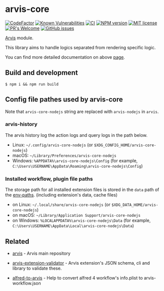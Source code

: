 # arvis-core
[![CodeFactor](https://www.codefactor.io/repository/github/jopemachine/arvis-core/badge)](https://www.codefactor.io/repository/github/jopemachine/arvis-core)
[![Known Vulnerabilities](https://snyk.io/test/github/jopemachine/arvis-core/badge.svg)](https://github.com/jopemachine/arvis-core)
[![CI](https://github.com/jopemachine/arvis-core/actions/workflows/main.yml/badge.svg)](https://github.com/jopemachine/arvis-core/actions)
[![NPM version](https://badge.fury.io/js/arvis-core.svg)](http://badge.fury.io/js/arvis-core)
[![MIT license](https://img.shields.io/badge/License-MIT-blue.svg)](https://lbesson.mit-license.org/)
[![PR's Welcome](https://img.shields.io/badge/PRs-welcome-brightgreen.svg?style=flat)](http://makeapullrequest.com)
[![GitHub issues](https://img.shields.io/github/issues/jopemachine/arvis-core.svg)](https://GitHub.com/jopemachine/arvis-core/issues/)

[Arvis](https://github.com/jopemachine/arvis) module.

This library aims to handle logics separated from rendering specific logic.

You can find more detailed documentation on above [page](https://github.com/jopemachine/arvis).


## Build and development

```
$ npm i && npm run build
```

## Config file pathes used by arvis-core

Note that `arvis-core-nodejs` string are replaced with `arvis-nodejs` in `arvis`.

### arvis-history

The arvis history log the action logs and query logs in the path below.

* Linux: `~/.config/arvis-core-nodejs` (or `$XDG_CONFIG_HOME/arvis-core-nodejs`)
* macOS: `~/Library/Preferences/arvis-core-nodejs`
* Windows: `%APPDATA%\arvis-core-nodejs\Config` (for example, `C:\Users\USERNAME\AppData\Roaming\arvis-core-nodejs\Config`)

### Installed workflow, plugin file paths

The storage path for all installed extension files is stored in the `data` path of the [env-paths](https://github.com/sindresorhus/env-paths).
(including extension's data, cache files)

* on Linux: `~/.local/share/arvis-core-nodejs` (or `$XDG_DATA_HOME/arvis-core-nodejs`)
* on macOS: `~/Library/Application Support/arvis-core-nodejs`
* on Windows: `%LOCALAPPDATA%\arvis-core-nodejs\Data` (for example, `C:\Users\USERNAME\AppData\Local\arvis-core-nodejs\Data`)

## Related

- [arvis](https://github.com/jopemachine/arvis) - Arvis main repository

- [arvis-extension-validator](https://github.com/jopemachine/arvis-extension-validator) - Arvis extension's JSON schema, cli and library to validate these.

- [alfred-to-arvis](https://github.com/jopemachine/alfred-to-arvis) - Help to convert alfred 4 workflow's info.plist to arvis-workflow.json

